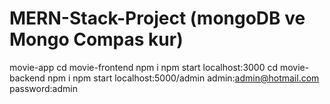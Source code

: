 # MERN-Stack-Project (mongoDB ve Mongo Compas kur)
movie-app
cd movie-frontend 
npm i
npm start 
localhost:3000
cd movie-backend
npm i
npm start 
localhost:5000/admin
admin:admin@hotmail.com
password:admin
